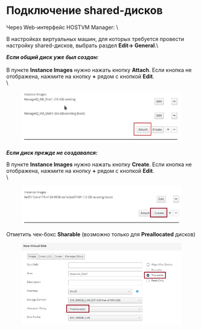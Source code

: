 # Подключение shared-дисков

Через Web-интерфейс HOSTVM Manager: \


В настройках виртуальных машин, для которых требуется провести настройку shared-дисков, выбрать раздел **Edit-> General**.\


_**Если общий диск уже был создан:**_\
\
В пункте **Instance Images** нужно нажать кнопку **Attach**. Если кнопка не отображена,  нажмите на кнопку **+** рядом с кнопкой **Edit**.\
\


<figure><img src="../../../.gitbook/assets/attach (1).png" alt=""><figcaption></figcaption></figure>

_**Если диск прежде не создавался:**_

В пункте **Instance Images** нужно нажать кнопку **Create**. Если кнопка не отображена,  нажмите на кнопку **+** рядом с кнопкой **Edit**.\
\


<figure><img src="../../../.gitbook/assets/image (15).png" alt=""><figcaption></figcaption></figure>

Отметить чек-бокс **Sharable** (возможно только для **Preallocated** дисков)

<figure><img src="../../../.gitbook/assets/image (4) (1).png" alt=""><figcaption></figcaption></figure>
